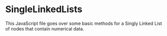 # SingleLinkedLists

This JavaScript file goes over some basic methods for a Singly Linked List of nodes that contain numerical data.
